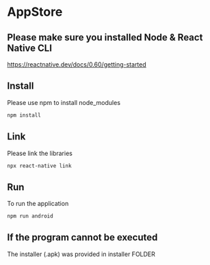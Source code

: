 # AppStore

## Please make sure you installed Node & React Native CLI
https://reactnative.dev/docs/0.60/getting-started


## Install
Please use npm to install node_modules
```bash
npm install
```


## Link
Please link the libraries
```bash
npx react-native link
```


## Run
To run the application
```bash
npm run android
```


## If the program cannot be executed
The installer (.apk) was provided in installer FOLDER 
